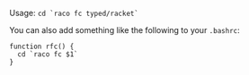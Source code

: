 Usage: `` cd `raco fc typed/racket` ``

You can also add something like the following to your `.bashrc`:

````
function rfc() {
  cd `raco fc $1`
}
````

